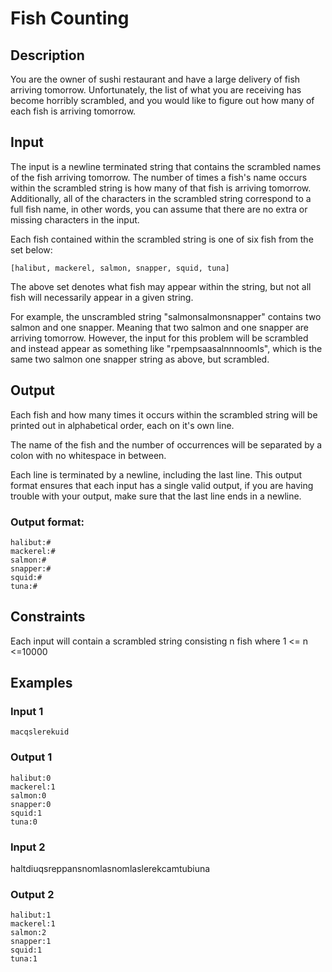 # Fish Counting
## Description
You are the owner of sushi restaurant and have a large delivery of fish arriving tomorrow. Unfortunately, the list of what you are receiving has become horribly scrambled, and you would like to figure out how many of each fish is arriving tomorrow.

## Input
The input is a newline terminated string that contains the scrambled names of the fish arriving tomorrow. The number of times a fish's name occurs within the scrambled string is how many of that fish is arriving tomorrow. Additionally, all of the characters in the scrambled string correspond to a full fish name, in other words, you can assume that there are no extra or missing characters in the input.


Each fish contained within the scrambled string is one of six fish from the set below:
```
[halibut, mackerel, salmon, snapper, squid, tuna]
```
The above set denotes what fish may appear within the string, but not all fish will necessarily appear in a given string.


For example, the unscrambled string "salmonsalmonsnapper" contains two salmon and one snapper. Meaning that two salmon and one snapper are arriving tomorrow. However, the input for this problem will be scrambled and instead appear as something like "rpempsaasalnnnoomls", which is the same two salmon one snapper string as above, but scrambled.

## Output
Each fish and how many times it occurs within the scrambled string will be printed out in alphabetical order, each on it's own line.

The name of the fish and the number of occurrences will be separated by a colon with no whitespace in between.

Each line is terminated by a newline, including the last line. This output format ensures that each input has a single valid output, if you are having trouble with your output, make sure that the last line ends in a newline.

### Output format:
```
halibut:#
mackerel:#
salmon:#
snapper:#
squid:#
tuna:#

```
## Constraints
Each input will contain a scrambled string consisting n fish where 1 <= n <=10000

## Examples
### Input 1
```
macqslerekuid
```

### Output 1
```
halibut:0
mackerel:1
salmon:0
snapper:0
squid:1
tuna:0

```

### Input 2
haltdiuqsreppansnomlasnomlaslerekcamtubiuna

### Output 2
```
halibut:1
mackerel:1
salmon:2
snapper:1
squid:1
tuna:1

```